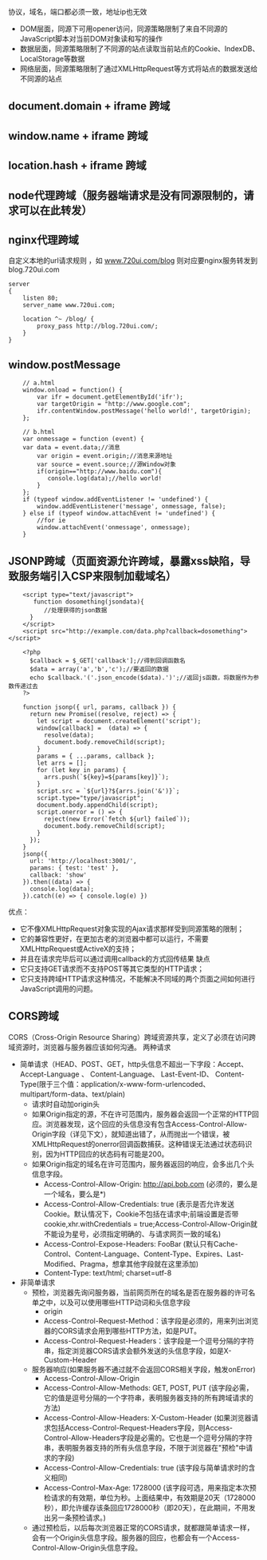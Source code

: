 协议，域名，端口都必须一致，地址ip也无效

- DOM层面，同源下可用opener访问，同源策略限制了来自不同源的JavaScript脚本对当前DOM对象读和写的操作
- 数据层面，同源策略限制了不同源的站点读取当前站点的Cookie、IndexDB、LocalStorage等数据
- 网络层面，同源策略限制了通过XMLHttpRequest等方式将站点的数据发送给不同源的站点

## document.domain + iframe 跨域
## window.name + iframe 跨域
## location.hash + iframe 跨域
## node代理跨域（服务器端请求是没有同源限制的，请求可以在此转发）
## nginx代理跨域
自定义本地的url请求规则 ，如 www.720ui.com/blog 则对应要nginx服务转发到 blog.720ui.com
```
server
{
    listen 80;
    server_name www.720ui.com;

    location ^~ /blog/ {
        proxy_pass http://blog.720ui.com/;
    }   
}
```

## window.postMessage
```
    // a.html
    window.onload = function() {  
        var ifr = document.getElementById('ifr');  
        var targetOrigin = "http://www.google.com";  
        ifr.contentWindow.postMessage('hello world!', targetOrigin);  
    };
    
    // b.html
    var onmessage = function (event) {  
    var data = event.data;//消息  
        var origin = event.origin;//消息来源地址  
        var source = event.source;//源Window对象  
        if(origin=="http://www.baidu.com"){  
           console.log(data);//hello world!  
        }  
    };  
    if (typeof window.addEventListener != 'undefined') {  
        window.addEventListener('message', onmessage, false);  
    } else if (typeof window.attachEvent != 'undefined') {  
        //for ie  
        window.attachEvent('onmessage', onmessage);  
    }
```

## JSONP跨域（页面资源允许跨域，暴露xss缺陷，导致服务端引入CSP来限制加载域名）
```
    <script type="text/javascript">
       function dosomething(jsondata){
          //处理获得的json数据
      }
    </script>
    <script src="http://example.com/data.php?callback=dosomething"></script>
    
    <?php
      $callback = $_GET['callback'];//得到回调函数名
      $data = array('a','b','c');//要返回的数据
      echo $callback.'('.json_encode($data).')';//返回js函数，将数据作为参数传递过去
    ?>
```
```
    function jsonp({ url, params, callback }) {
      return new Promise((resolve, reject) => {
        let script = document.createElement('script');
        window[callback] =  (data) => {
          resolve(data);
          document.body.removeChild(script);
        }
        params = { ...params, callback }; 
        let arrs = [];
        for (let key in params) {
          arrs.push(`${key}=${params[key]}`);
        }
        script.src = `${url}?${arrs.join('&')}`;
        script.type="type/javascript";
        document.body.appendChild(script);
        script.onerror = () => {
          reject(new Error(`fetch ${url} failed`));
          document.body.removeChild(script);
        }
      });
    }
    jsonp({
      url: 'http://localhost:3001/',
      params: { test: 'test' },
      callback: 'show'
    }).then((data) => {
      console.log(data);
    }).catch((e) => { console.log(e) })
```
优点：
- 它不像XMLHttpRequest对象实现的Ajax请求那样受到同源策略的限制；
- 它的兼容性更好，在更加古老的浏览器中都可以运行，不需要XMLHttpRequest或ActiveX的支持；
- 并且在请求完毕后可以通过调用callback的方式回传结果
缺点
- 它只支持GET请求而不支持POST等其它类型的HTTP请求；
- 它只支持跨域HTTP请求这种情况，不能解决不同域的两个页面之间如何进行JavaScript调用的问题。

## CORS跨域
CORS（Cross-Origin Resource Sharing）跨域资源共享，定义了必须在访问跨域资源时，浏览器与服务器应该如何沟通。
两种请求
- 简单请求（HEAD、POST、GET，http头信息不超出一下字段：Accept、Accept-Language 、 Content-Language、 Last-Event-ID、 Content-Type(限于三个值：application/x-www-form-urlencoded、multipart/form-data、text/plain)
  - 请求时自动加origin头
  - 如果Origin指定的源，不在许可范围内，服务器会返回一个正常的HTTP回应。浏览器发现，这个回应的头信息没有包含Access-Control-Allow-Origin字段（详见下文），就知道出错了，从而抛出一个错误，被XMLHttpRequest的onerror回调函数捕获。这种错误无法通过状态码识别，因为HTTP回应的状态码有可能是200。
  - 如果Origin指定的域名在许可范围内，服务器返回的响应，会多出几个头信息字段。
    - Access-Control-Allow-Origin: http://api.bob.com (必须的，要么是一个域名，要么是*)
    - Access-Control-Allow-Credentials: true (表示是否允许发送Cookie。默认情况下，Cookie不包括在请求中;前端设置是否带cookie,xhr.withCredentials = true;Access-Control-Allow-Origin就不能设为星号，必须指定明确的、与请求网页一致的域名)
    - Access-Control-Expose-Headers: FooBar (默认只有Cache-Control、Content-Language、Content-Type、Expires、Last-Modified、Pragma，想拿其他字段就在这里添加)
    - Content-Type: text/html; charset=utf-8 
- 非简单请求
  - 预检，浏览器先询问服务器，当前网页所在的域名是否在服务器的许可名单之中，以及可以使用哪些HTTP动词和头信息字段
    - origin
    - Access-Control-Request-Method：该字段是必须的，用来列出浏览器的CORS请求会用到哪些HTTP方法，如是PUT。
    - Access-Control-Request-Headers：该字段是一个逗号分隔的字符串，指定浏览器CORS请求会额外发送的头信息字段，如是X-Custom-Header
  - 服务器响应(如果服务器不通过就不会返回CORS相关字段，触发onError)
    - Access-Control-Allow-Origin
    - Access-Control-Allow-Methods: GET, POST, PUT (该字段必需，它的值是逗号分隔的一个字符串，表明服务器支持的所有跨域请求的方法)
    - Access-Control-Allow-Headers: X-Custom-Header (如果浏览器请求包括Access-Control-Request-Headers字段，则Access-Control-Allow-Headers字段是必需的。它也是一个逗号分隔的字符串，表明服务器支持的所有头信息字段，不限于浏览器在"预检"中请求的字段)
    - Access-Control-Allow-Credentials: true (该字段与简单请求时的含义相同)
    - Access-Control-Max-Age: 1728000 (该字段可选，用来指定本次预检请求的有效期，单位为秒。上面结果中，有效期是20天（1728000秒），即允许缓存该条回应1728000秒（即20天），在此期间，不用发出另一条预检请求。)
  - 通过预检后，以后每次浏览器正常的CORS请求，就都跟简单请求一样，会有一个Origin头信息字段。服务器的回应，也都会有一个Access-Control-Allow-Origin头信息字段。

